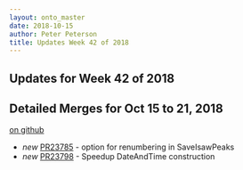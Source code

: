 ```yaml
---
layout: onto_master
date: 2018-10-15
author: Peter Peterson
title: Updates Week 42 of 2018
---
```

Updates for Week 42 of 2018
---------------------------

Detailed Merges for Oct 15 to 21, 2018
--------------------------------------
[on github](https://github.com/mantidproject/mantid/pulls?q=is%3Apr+merged%3A2018-10-16..2018-10-21)

* *new* [PR23785](https://github.com/mantidproject/mantid/pull/23785) - option for renumbering in SaveIsawPeaks
* *new* [PR23798](https://github.com/mantidproject/mantid/pull/23798) - Speedup DateAndTime construction
